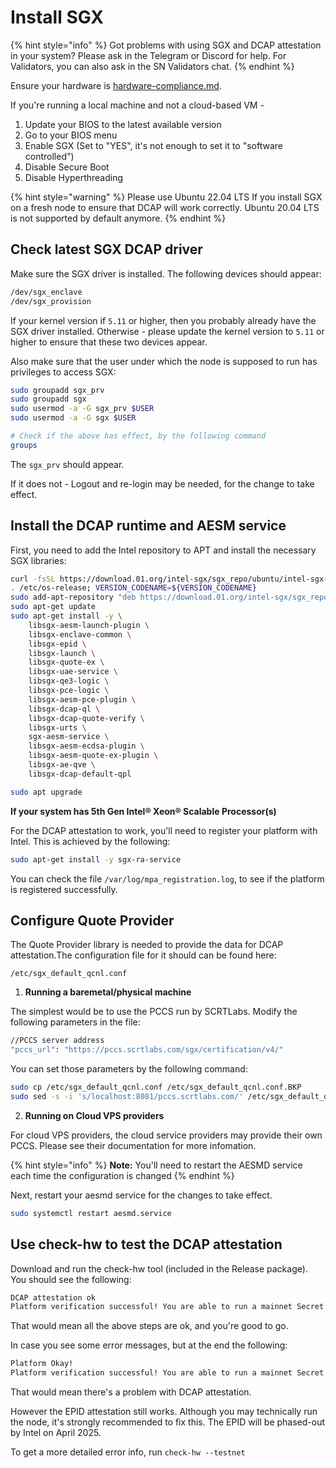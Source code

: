 # Install SGX

{% hint style="info" %}
Got problems with using SGX and DCAP attestation in your system? Please ask in the Telegram or Discord for help. For Validators, you can also ask in the SN Validators chat.
{% endhint %}

Ensure your hardware is [hardware-compliance.md](../hardware-setup/hardware-compliance.md "mention").

If you're running a local machine and not a cloud-based VM -

1. Update your BIOS to the latest available version
2. Go to your BIOS menu
3. Enable SGX (Set to "YES", it's not enough to set it to "software controlled")
4. Disable Secure Boot
5. Disable Hyperthreading

{% hint style="warning" %}
Please use Ubuntu 22.04 LTS If you install SGX on a fresh node to ensure that DCAP will work correctly. Ubuntu 20.04 LTS is not supported by default anymore.
{% endhint %}

## Check latest SGX DCAP driver

Make sure the SGX driver is installed. The following devices should appear:

```bash
/dev/sgx_enclave
/dev/sgx_provision
```

If your kernel version if `5.11` or higher, then you probably already have the SGX driver installed. Otherwise - please update the kernel version to `5.11` or higher to ensure that these two devices appear.&#x20;

Also make sure that the user under which the node is supposed to run has privileges to access SGX:

```bash
sudo groupadd sgx_prv
sudo groupadd sgx
sudo usermod -a -G sgx_prv $USER
sudo usermod -a -G sgx $USER

# Check if the above has effect, by the following command
groups
```

The `sgx_prv` should appear.&#x20;

If it does not - Logout and re-login may be needed, for the change to take effect.

## Install the DCAP runtime and AESM service

First, you need to add the Intel repository to APT and install the necessary SGX libraries:

```bash
curl -fsSL https://download.01.org/intel-sgx/sgx_repo/ubuntu/intel-sgx-deb.key | sudo apt-key add -
. /etc/os-release; VERSION_CODENAME=${VERSION_CODENAME}
sudo add-apt-repository "deb https://download.01.org/intel-sgx/sgx_repo/ubuntu $VERSION_CODENAME main"
sudo apt-get update
sudo apt-get install -y \
    libsgx-aesm-launch-plugin \
    libsgx-enclave-common \
    libsgx-epid \
    libsgx-launch \
    libsgx-quote-ex \
    libsgx-uae-service \
    libsgx-qe3-logic \
    libsgx-pce-logic \
    libsgx-aesm-pce-plugin \
    libsgx-dcap-ql \
    libsgx-dcap-quote-verify \
    libsgx-urts \
    sgx-aesm-service \
    libsgx-aesm-ecdsa-plugin \
    libsgx-aesm-quote-ex-plugin \
    libsgx-ae-qve \
    libsgx-dcap-default-qpl	

sudo apt upgrade
```

**If your system has 5th Gen Intel® Xeon® Scalable Processor(s)**

For the DCAP attestation to work, you'll need to register your platform with Intel. This is achieved by the following:

```bash
sudo apt-get install -y sgx-ra-service
```

You can check the file `/var/log/mpa_registration.log`, to see if the platform is registered successfully.

## Configure Quote Provider

The Quote Provider library is needed to provide the data for DCAP attestation.The configuration file for it should can be found here:

`/etc/sgx_default_qcnl.conf`

1. **Running a baremetal/physical machine**

The simplest would be to use the PCCS run by SCRTLabs. Modify the following parameters in the file:

```bash
//PCCS server address
"pccs_url": "https://pccs.scrtlabs.com/sgx/certification/v4/"
```

You can set those parameters by the following command:

```bash
sudo cp /etc/sgx_default_qcnl.conf /etc/sgx_default_qcnl.conf.BKP
sudo sed -s -i 's/localhost:8081/pccs.scrtlabs.com/' /etc/sgx_default_qcnl.conf
```

2. **Running on Cloud VPS providers**&#x20;

For cloud VPS providers, the cloud service providers may provide their own PCCS. Please see their documentation for more infomation.

{% hint style="info" %}
**Note:** You'll need to restart the AESMD service each time the configuration is changed
{% endhint %}

Next, restart your aesmd service for the changes to take effect.

```bash
sudo systemctl restart aesmd.service
```

## Use check-hw to test the DCAP attestation

Download and run the check-hw tool (included in the Release package). You should see the following:

```bash
DCAP attestation ok
Platform verification successful! You are able to run a mainnet Secret node
```

That would mean all the above steps are ok, and you're good to go.

In case you see some error messages, but at the end the following:

```bash
Platform Okay!
Platform verification successful! You are able to run a mainnet Secret node
```

That would mean there's a problem with DCAP attestation.&#x20;

However the EPID attestation still works. Although you may technically run the node, it's strongly recommended to fix this. The EPID will be phased-out by Intel on April 2025.

To get a more detailed error info, run `check-hw --testnet`
